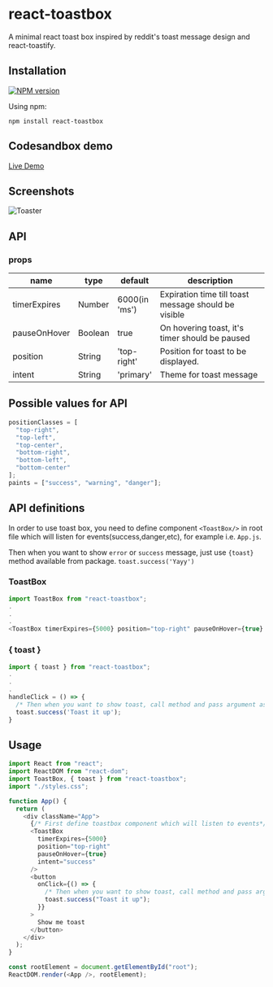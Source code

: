 # react-toastbox

A minimal react toast box inspired by reddit's toast message design and react-toastify.

## Installation

[![NPM version](https://img.shields.io/badge/npm-1.0.4-brightgreen.svg)](https://www.npmjs.com/package/react-toastbox)

Using npm:

```
npm install react-toastbox
```

## Codesandbox demo

[Live Demo](https://codesandbox.io/s/epic-currying-62r0y)

## Screenshots

![Toaster](https://i.imgur.com/5CDEUf9.png)

## API

### props

<table class="table table-bordered table-striped">
  <thead>
  <tr>
    <th style="width: 60px;">name</th>
    <th style="width: 50px;">type</th>
    <th style="width: 10px;">default</th>
    <th>description</th>
  </tr>
  </thead>
  <tbody>
    <!-- <tr>
      <td>textContent</td>
      <td>String</td>
      <td>'Your message here'</td>
      <td>To display text content</td>
    </tr> -->
    <tr>
      <td>timerExpires</td>
      <td>Number</td>
      <td>6000(in 'ms')</td>
      <td>Expiration time till toast message should be visible</td>
    </tr>
    <tr>
      <td>pauseOnHover</td>
      <td>Boolean</td>
      <td>true</td>
      <td>On hovering toast, it's timer should be paused</td>
    </tr>
    <tr>
      <td>position</td>
      <td>String</td>
      <td>'top-right'</td>
      <td>Position for toast to be displayed.</td>
    </tr>
    <tr>
      <td>intent</td>
      <td>String</td>
      <td>'primary'</td>
      <td> Theme for toast message </td>
    </tr>
  </tbody>
</table>

## Possible values for API

```js
positionClasses = [
  "top-right",
  "top-left",
  "top-center",
  "bottom-right",
  "bottom-left",
  "bottom-center"
];
paints = ["success", "warning", "danger"];
```

## API definitions

In order to use toast box, you need to define component `<ToastBox/>` in root file which will listen for events(success,danger,etc), for example i.e. `App.js`.

Then when you want to show `error` or `success` message, just use `{toast}` method available from package. `toast.success('Yayy')`

### ToastBox

```js
import ToastBox from "react-toastbox";
.
.
.
<ToastBox timerExpires={5000} position="top-right" pauseOnHover={true} intent="success"/>

```

### { toast }

```js
import { toast } from "react-toastbox";
.
.
.
handleClick = () => {
  /* Then when you want to show toast, call method and pass argument as text to display*/
  toast.success('Toast it up');
}
```

## Usage

```js
import React from "react";
import ReactDOM from "react-dom";
import ToastBox, { toast } from "react-toastbox";
import "./styles.css";

function App() {
  return (
    <div className="App">
      {/* First define toastbox component which will listen to events*/}
      <ToastBox
        timerExpires={5000}
        position="top-right"
        pauseOnHover={true}
        intent="success"
      />
      <button
        onClick={() => {
          /* Then when you want to show toast, call method and pass argument as text to display*/
          toast.success("Toast it up");
        }}
      >
        Show me toast
      </button>
    </div>
  );
}

const rootElement = document.getElementById("root");
ReactDOM.render(<App />, rootElement);
```

